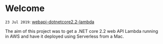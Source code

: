 # Welcome

`23 Jul 2019`:
[webapi-dotnetcore2.2-lambda](https://mccallsolutions.github.io/webapi-dotnetcore2.2-lambda)

The aim of this project was to get a .NET core 2.2 web API Lambda running in AWS and have it deployed using Serverless from a Mac.
